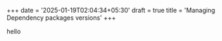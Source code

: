 +++
date = '2025-01-19T02:04:34+05:30'
draft = true
title = 'Managing Dependency packages versions'
+++

hello
